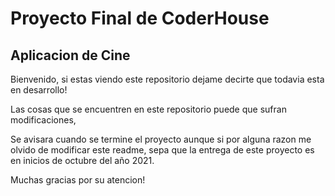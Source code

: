 # Proyecto Final de CoderHouse

## Aplicacion de Cine

Bienvenido, si estas viendo este repositorio dejame decirte que todavia esta en desarrollo! 

Las cosas que se encuentren en este repositorio puede que sufran modificaciones,

Se avisara cuando se termine el proyecto aunque si por alguna razon me olvido de modificar este readme, sepa que la entrega de este proyecto es en inicios de octubre del año 2021.

Muchas gracias por su atencion!